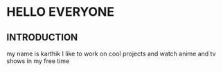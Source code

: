 # HELLO EVERYONE
## INTRODUCTION
my name is karthik
I like to work on cool projects and watch anime and tv shows in my free time 
